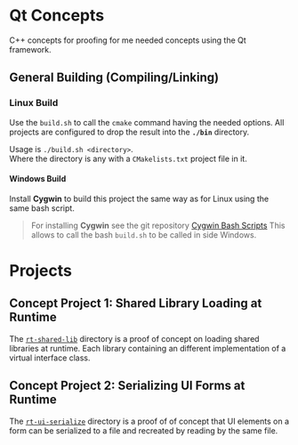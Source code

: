 # Qt Concepts

C++ concepts for proofing for me needed concepts using the Qt framework.

## General Building (Compiling/Linking) 

### Linux Build

Use the `build.sh` to call the `cmake` command having the needed options. 
All projects are configured to drop the result into the **`./bin`** directory.

Usage is `./build.sh <directory>`.<br>
Where the directory is any with a `CMakelists.txt` project file in it.

#### Windows Build

Install **Cygwin** to build this project the same way as for Linux using the same bash script.

>For installing **Cygwin** see the git repository [Cygwin Bash Scripts](https://git.scanframe.com/shared/bin-bash)
>This allows to call the bash `build.sh` to be called in side Windows.

# Projects

## Concept Project 1: Shared Library Loading at Runtime


The [`rt-shared-lib`](rt-shared-lib) directory is a proof of 
concept on loading shared libraries at runtime.
Each library containing an different implementation of a virtual interface class. 

## Concept Project 2: Serializing UI Forms at Runtime

The [`rt-ui-serialize`](rt-ui-serialize) directory is a proof of
of concept that UI elements on a form can be serialized to a file and 
recreated by reading by the same file.
